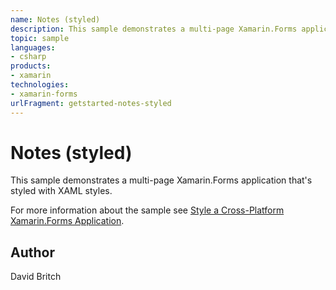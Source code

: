 ```yaml
---
name: Notes (styled)
description: This sample demonstrates a multi-page Xamarin.Forms application that's styled with XAML styles. For more information about the sample see Style a Cross-Platform Xamarin.Forms Application.
topic: sample
languages:
- csharp
products:
- xamarin
technologies:
- xamarin-forms
urlFragment: getstarted-notes-styled
---
```

Notes (styled)
======================

This sample demonstrates a multi-page Xamarin.Forms application that's styled with XAML styles.

For more information about the sample see [Style a Cross-Platform Xamarin.Forms Application](https://docs.microsoft.com/xamarin/get-started/quickstarts/styled).

Author
------

David Britch
